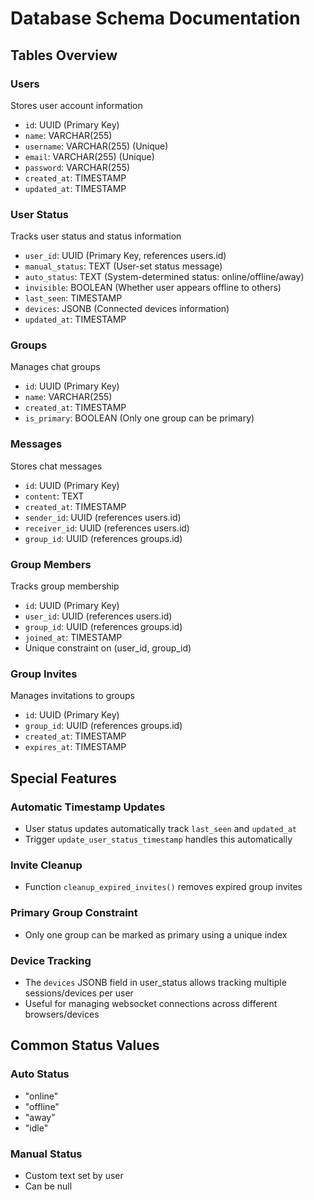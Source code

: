 # Database Schema Documentation

## Tables Overview

### Users
Stores user account information
- `id`: UUID (Primary Key)
- `name`: VARCHAR(255)
- `username`: VARCHAR(255) (Unique)
- `email`: VARCHAR(255) (Unique)
- `password`: VARCHAR(255)
- `created_at`: TIMESTAMP
- `updated_at`: TIMESTAMP

### User Status
Tracks user status and status information
- `user_id`: UUID (Primary Key, references users.id)
- `manual_status`: TEXT (User-set status message)
- `auto_status`: TEXT (System-determined status: online/offline/away)
- `invisible`: BOOLEAN (Whether user appears offline to others)
- `last_seen`: TIMESTAMP
- `devices`: JSONB (Connected devices information)
- `updated_at`: TIMESTAMP

### Groups
Manages chat groups
- `id`: UUID (Primary Key)
- `name`: VARCHAR(255)
- `created_at`: TIMESTAMP
- `is_primary`: BOOLEAN (Only one group can be primary)

### Messages
Stores chat messages
- `id`: UUID (Primary Key)
- `content`: TEXT
- `created_at`: TIMESTAMP
- `sender_id`: UUID (references users.id)
- `receiver_id`: UUID (references users.id)
- `group_id`: UUID (references groups.id)

### Group Members
Tracks group membership
- `id`: UUID (Primary Key)
- `user_id`: UUID (references users.id)
- `group_id`: UUID (references groups.id)
- `joined_at`: TIMESTAMP
- Unique constraint on (user_id, group_id)

### Group Invites
Manages invitations to groups
- `id`: UUID (Primary Key)
- `group_id`: UUID (references groups.id)
- `created_at`: TIMESTAMP
- `expires_at`: TIMESTAMP

## Special Features

### Automatic Timestamp Updates
- User status updates automatically track `last_seen` and `updated_at`
- Trigger `update_user_status_timestamp` handles this automatically

### Invite Cleanup
- Function `cleanup_expired_invites()` removes expired group invites

### Primary Group Constraint
- Only one group can be marked as primary using a unique index

### Device Tracking
- The `devices` JSONB field in user_status allows tracking multiple sessions/devices per user
- Useful for managing websocket connections across different browsers/devices

## Common Status Values

### Auto Status
- "online"
- "offline"
- "away"
- "idle"

### Manual Status
- Custom text set by user
- Can be null 
